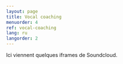```yaml
---
layout: page
title: Vocal coaching
menuorder: 4
ref: vocal-coaching
lang: ru
langorder: 2
---
```

Ici viennent quelques iframes de Soundcloud.
